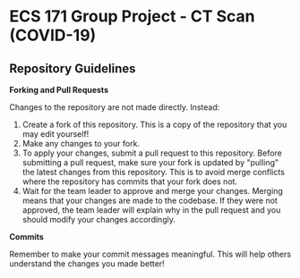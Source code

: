 # ECS 171 Group Project - CT Scan (COVID-19)
## Repository Guidelines

**Forking and Pull Requests**

Changes to the repository are not made directly. Instead:

1. Create a fork of this repository. This is a copy of the repository that you may edit yourself!
2. Make any changes to your fork.
3. To apply your changes, submit a pull request to this repository. Before submitting a pull request, make sure your fork is updated by "pulling" the latest changes from this repository. This is to avoid merge conflicts where the repository has commits that your fork does not. 
5. Wait for the team leader to approve and merge your changes. Merging means that your changes are made to the codebase. If they were not approved, the team leader will explain why in the pull request and you should modify your changes accordingly.

**Commits**

Remember to make your commit messages meaningful. This will help others understand the changes you made better!
